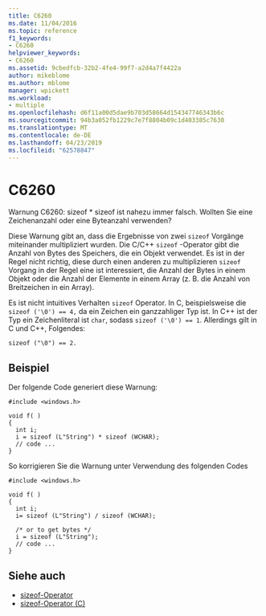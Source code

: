 ```yaml
---
title: C6260
ms.date: 11/04/2016
ms.topic: reference
f1_keywords:
- C6260
helpviewer_keywords:
- C6260
ms.assetid: 9cbedfcb-32b2-4fe4-99f7-a2d4a7f4422a
author: mikeblome
ms.author: mblome
manager: wpickett
ms.workload:
- multiple
ms.openlocfilehash: d6f11a00d5dae9b703d58664d154347746343b6c
ms.sourcegitcommit: 94b3a052fb1229c7e7f8804b09c1d403385c7630
ms.translationtype: MT
ms.contentlocale: de-DE
ms.lasthandoff: 04/23/2019
ms.locfileid: "62578847"
---
```

# <a name="c6260"></a>C6260
Warnung C6260: sizeof * sizeof ist nahezu immer falsch. Wollten Sie eine Zeichenanzahl oder eine Byteanzahl verwenden?

 Diese Warnung gibt an, dass die Ergebnisse von zwei `sizeof` Vorgänge miteinander multipliziert wurden. Die C/C++ `sizeof` -Operator gibt die Anzahl von Bytes des Speichers, die ein Objekt verwendet. Es ist in der Regel nicht richtig, diese durch einen anderen zu multiplizieren `sizeof` Vorgang in der Regel eine ist interessiert, die Anzahl der Bytes in einem Objekt oder die Anzahl der Elemente in einem Array (z. B. die Anzahl von Breitzeichen in ein Array).

 Es ist nicht intuitives Verhalten `sizeof` Operator. In C, beispielsweise die `sizeof ('\0') == 4,` da ein Zeichen ein ganzzahliger Typ ist. In C++ ist der Typ ein Zeichenliteral ist `char`, sodass `sizeof ('\0') == 1`. Allerdings gilt in C und C++, Folgendes:

```
sizeof ("\0") == 2.
```

## <a name="example"></a>Beispiel
 Der folgende Code generiert diese Warnung:

```
#include <windows.h>

void f( )
{
  int i;
  i = sizeof (L"String") * sizeof (WCHAR);
  // code ...
}
```

 So korrigieren Sie die Warnung unter Verwendung des folgenden Codes

```
#include <windows.h>

void f( )
{
  int i;
  i= sizeof (L"String") / sizeof (WCHAR);

  /* or to get bytes */
  i = sizeof (L"String");
  // code ...
}
```

## <a name="see-also"></a>Siehe auch

- [sizeof-Operator](/cpp/cpp/sizeof-operator)
- [sizeof-Operator (C)](/cpp/c-language/sizeof-operator-c)